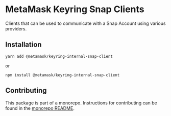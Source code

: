 # MetaMask Keyring Snap Clients

Clients that can be used to communicate with a Snap Account using various providers.

## Installation

`yarn add @metamask/keyring-internal-snap-client`

or

`npm install @metamask/keyring-internal-snap-client`

## Contributing

This package is part of a monorepo. Instructions for contributing can be found in the [monorepo README](https://github.com/MetaMask/accounts#readme).
